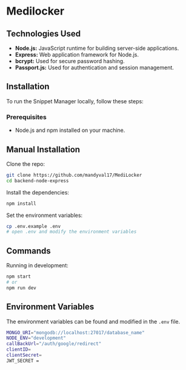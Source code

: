 # Medilocker

## Technologies Used

- **Node.js:** JavaScript runtime for building server-side applications.
- **Express:** Web application framework for Node.js.
- **bcrypt:** Used for secure password hashing.
- **Passport.js:** Used for authentication and session management.

## Installation

To run the Snippet Manager locally, follow these steps:

### Prerequisites

- Node.js and npm installed on your machine.

## Manual Installation

Clone the repo:

```bash
git clone https://github.com/mandyval17/MediLocker
cd backend-node-express
```

Install the dependencies:

```bash
npm install
```

Set the environment variables:

```bash
cp .env.example .env
# open .env and modify the environment variables
```

## Commands

Running in development:

```bash
npm start
# or
npm run dev
```

## Environment Variables

The environment variables can be found and modified in the `.env` file.

```bash
MONGO_URI="mongodb://localhost:27017/database_name"
NODE_ENV="development"
callBackUrl="/auth/google/redirect"
clientID=
clientSecret= 
JWT_SECRET =
